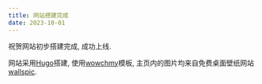 ```yaml
---
title: 网站搭建完成
date: 2023-10-01
---
```


祝贺网站初步搭建完成, 成功上线.

<!--more-->

网站采用[Hugo](https://gohugo.io/)搭建, 使用[wowchmy](https://wowchemy.com/?utm_campaign=poweredby)模板, 主页内的图片均来自免费桌面壁纸网站[wallspic](https://wallspic.com/cn).
